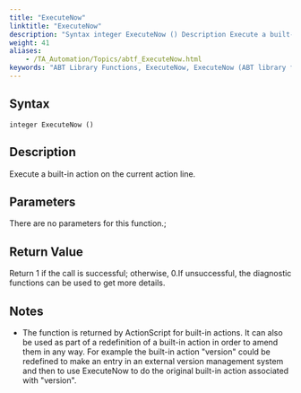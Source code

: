 ```yaml
--- 
title: "ExecuteNow"
linktitle: "ExecuteNow"
description: "Syntax integer ExecuteNow () Description Execute a built-in action on the current action line. Parameters There are no parameters for this function.  Return Value Return 1 if the call is successful; ..."
weight: 41
aliases: 
    - /TA_Automation/Topics/abtf_ExecuteNow.html
keywords: "ABT Library Functions, ExecuteNow, ExecuteNow (ABT library function)"
---
```


## Syntax

`integer ExecuteNow ()`

## Description

Execute a built-in action on the current action line.

## Parameters

There are no parameters for this function.;

## Return Value

Return 1 if the call is successful; otherwise, 0.If unsuccessful, the diagnostic functions can be used to get more details.

## Notes

-   The function is returned by ActionScript for built-in actions. It can also be used as part of a redefinition of a built-in action in order to amend them in any way. For example the built-in action "version" could be redefined to make an entry in an external version management system and then to use ExecuteNow to do the original built-in action associated with "version".


